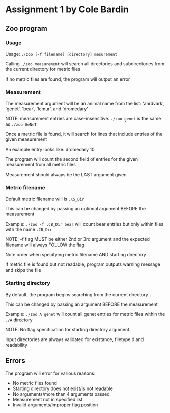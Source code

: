 # Assignment 1 by Cole Bardin

## Zoo program

### Usage

Usage: `./zoo [-f filename] [directory] mesurement`

Calling `./zoo measurement` will search all directories and subdirectories from the current directory for metric files

If no metric files are found, the program will output an error

### Measurement

The measurement argument will be an animal name from the list: 'aardvark', 'genet', 'bear', 'lemur', and 'dromedary'

NOTE: measurement entries are case-insensitive. `./zoo genet` is the same as `./zoo GeNeT`

Once a metric file is found, it will search for lines that include entries of the given measurement

An example entry looks like: dromedary 10

The program will count the second field of entries for the given measurement from all metric files

Measurement should always be the LAST argument given

### Metric filename

Default metric filename will is `.KS_Dir`

This can be changed by passing an optional argument BEFORE the measurement

Example: `./zoo -f .CB_Dir bear` will count bear entries but only within files with the name `.CB_Dir`

NOTE: -f flag MUST be either 2nd or 3rd argument and the expected filename will always FOLLOW the flag

Note order when specifying metric filename AND starting directory

If metric file is found but not readable, program outputs warning message and skips the file

### Starting directory

By default, the program begins searching from the current directory `.`

This can be changed by passing an argument BEFORE the measurement

Example: `./zoo A genet` will count all genet entries for metric files within the `./A` directory

NOTE: No flag specification for starting directory argument

Input directories are always validated for existance, filetype d and readability

## Errors

The program will error for various reasons:
- No metric files found
- Starting directory does not exist/is not readable
- No arguments/more than 4 arguments passed
- Measurement not in specified list
- Invalid arguments/improper flag position
